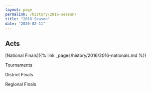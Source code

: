 ```yaml
---
layout: page
permalink: /history/2016-season/
title: "2016 Season"
date: "2020-02-11"
---
```


## Acts

[National Finals]({% link _pages/history/2016/2016-nationals.md %})

Tournaments

District Finals

Regional Finals
